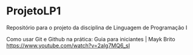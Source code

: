 # ProjetoLP1
Repositório para o projeto da disciplina de Linguagem de Programação I

Como usar Git e Github na prática: Guia para iniciantes | Mayk Brito
https://www.youtube.com/watch?v=2alg7MQ6_sI